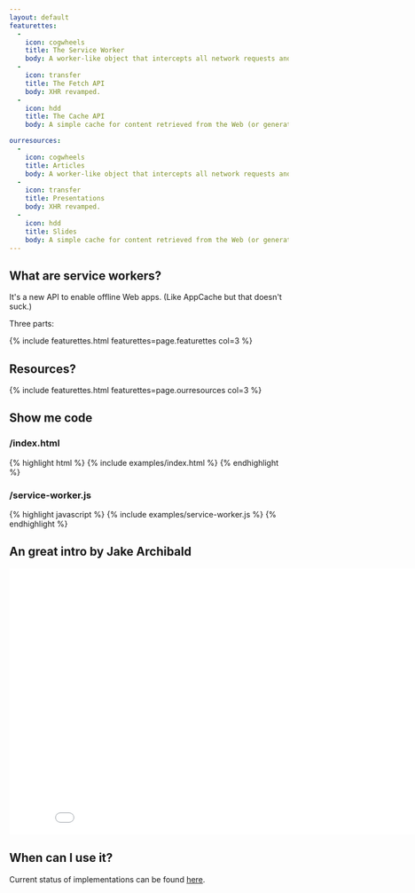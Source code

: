 ```yaml
---
layout: default
featurettes:
  -
    icon: cogwheels
    title: The Service Worker
    body: A worker-like object that intercepts all network requests and lets you handle them in JavaScript.
  -
    icon: transfer
    title: The Fetch API
    body: XHR revamped.
  -
    icon: hdd
    title: The Cache API
    body: A simple cache for content retrieved from the Web (or generated), directly accessibly by the Service Worker.

ourresources:
  -
    icon: cogwheels
    title: Articles
    body: A worker-like object that intercepts all network requests and lets you handle them in JavaScript.
  -
    icon: transfer
    title: Presentations
    body: XHR revamped.
  -
    icon: hdd
    title: Slides
    body: A simple cache for content retrieved from the Web (or generated), directly accessibly by the Service Worker.
---
```


## What are service workers?

It's a new API to enable offline Web apps. (Like AppCache but that doesn't suck.)

Three parts:

{% include featurettes.html featurettes=page.featurettes col=3 %}

## Resources?

{% include featurettes.html featurettes=page.ourresources col=3 %}

## Show me code

<div class="row">
    <div class="col-md-6">
    <h3>/index.html</h3>
{% highlight html %}
{% include examples/index.html %}
{% endhighlight  %}
    </div>
    <div class="col-md-6">
    <h3>/service-worker.js</h3>
{% highlight javascript %}
{% include examples/service-worker.js %}
{% endhighlight  %}
    </div>
</div>

## An great intro by Jake Archibald

<iframe width="853" height="480" src="//www.youtube-nocookie.com/embed/4uQMl7mFB6g?rel=0" frameborder="0" allowfullscreen></iframe>

## When can I use it?

Current status of implementations can be found [here](https://jakearchibald.github.io/isserviceworkerready/).
